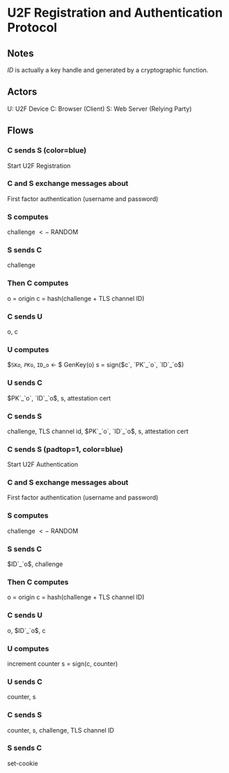 # U2F Registration and Authentication Protocol

## Notes
$`ID`$ is actually a key handle and
generated by a cryptographic function.

## Actors
U: U2F Device
C: Browser (Client)
S: Web Server (Relying Party)

## Flows

### C sends S (color=blue)
Start U2F Registration
      
### C and S exchange messages about
First factor authentication (username and password)

### S computes
challenge $<-$ RANDOM

### S sends C
challenge

### Then C computes
o = origin
c = hash(challenge + TLS channel ID)

### C sends U
o, c

### U computes 
$`SK`_`o`, `PK`_`o`, `ID`_`o` <- $ GenKey(o)
s = sign($`c`, `PK`_`o`, `ID`_`o`$)

### U sends C
$`PK`_`o`, `ID`_`o`$, s, attestation cert

### C sends S
challenge, TLS channel id,
$`PK`_`o`, `ID`_`o`$, s,
attestation cert

### C sends S (padtop=1, color=blue)
Start U2F Authentication
      
### C and S exchange messages about
First factor authentication (username and password)

### S computes
challenge $<-$ RANDOM

### S sends C
$`ID`_`o`$, challenge

### Then C computes
o = origin
c = hash(challenge + TLS channel ID)

### C sends U
o,  $`ID`_`o`$, c

### U computes 
increment counter
s = sign(c, counter)

### U sends C
counter, s

### C sends S
counter, s, challenge, TLS channel ID

### S sends C
set-cookie
